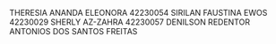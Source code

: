 THERESIA ANANDA ELEONORA 42230054 
SIRILAN FAUSTINA EWOS 42230029
SHERLY AZ-ZAHRA 42230057
DENILSON REDENTOR ANTONIOS DOS SANTOS FREITAS 
